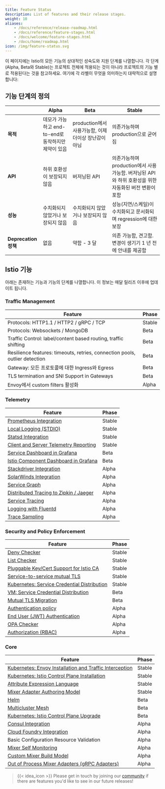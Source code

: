 ```yaml
---
title: Feature Status
description: List of features and their release stages.
weight: 10
aliases:
    - /docs/reference/release-roadmap.html
    - /docs/reference/feature-stages.html
    - /docs/welcome/feature-stages.html
    - /docs/home/roadmap.html
icon: /img/feature-status.svg
---
```


이 페이지에는 Istio의 모든 기능의 상대적인 성숙도와 지원 단계를 나열합니다. 각 단계(Alpha, Beta와 Stable)는 프로젝트 전체에 적용되는 것이 아니라 프로젝트의 기능 별로 적용된다는 것을 참고하세요. 여기에 각 라벨이 무엇을 의미하는지 대략적으로 설명합니다:

## 기능 단계의 정의

|            | Alpha      | Beta         | Stable
|-------------------|-------------------|-------------------|-------------------
|   **목적**         | 데모가 가능하고 end-to-end로 동작하지만 제약이 있음     | production에서 사용가능함, 이제 더이상 장난감이 아님         | 의존가능하며 production으로 굳어짐
|   **API**         | 하위 호환성이 보장되지 않음    | 버저닝된 API         | 의존가능하며 production에서 사용 가능함. 버저닝된 API와 하위 호환성을 위한 자동화된 버전 변환이 포함
|  **성능**         | 수치화되지 않았거나 보장되지 않음     | 수치화되지 않았거나 보장되지 않음         | 성능(지연/스케일)이 수치화되고 문서화되며 regression에 대한 보장
|   **Deprecation 정책**        | 없음     | 약함 - 3 달         | 의존 가능함,  견고함. 변경이 생기기 1 년 전에 안내를 제공함

## Istio 기능

아래는 존재하는 기능과 기능의 단계를 나열합니다. 이 정보는 매달 릴리즈 이후에 업데이트 됩니다.

### Traffic Management

| Feature           | Phase
|-------------------|-------------------
| Protocols: HTTP1.1 / HTTP2 / gRPC / TCP | Stable
| Protocols: Websockets / MongoDB  | Beta
| Traffic Control: label/content based routing, traffic shifting | Beta
| Resilience features: timeouts, retries, connection pools, outlier detection | Beta
| Gateway: 모든 프로토콜에 대한 Ingress와 Egress | Beta
| TLS termination and SNI Support in Gateways | Beta
| Envoy에서 custom filters 활성화  | Alpha

### Telemetry

| Feature           | Phase
|-------------------|-------------------
| [Prometheus Integration](/docs/tasks/telemetry/querying-metrics/) | Stable
| [Local Logging (STDIO)](/docs/examples/telemetry/) | Stable
| [Statsd Integration](/docs/reference/config/policy-and-telemetry/adapters/statsd/) | Stable
| [Client and Server Telemetry Reporting](/docs/concepts/policies-and-telemetry/) | Stable
| [Service Dashboard in Grafana](/docs/tasks/telemetry/using-istio-dashboard/) | Beta
| [Istio Component Dashboard in Grafana](/docs/tasks/telemetry/using-istio-dashboard/) | Beta
| [Stackdriver Integration](/docs/reference/config/policy-and-telemetry/adapters/stackdriver/) | Alpha
| [SolarWinds Integration](/docs/reference/config/policy-and-telemetry/adapters/solarwinds/) | Alpha
| [Service Graph](/docs/tasks/telemetry/servicegraph/) | Alpha
| [Distributed Tracing to Zipkin / Jaeger](/docs/tasks/telemetry/distributed-tracing/) | Alpha
| [Service Tracing](/docs/tasks/telemetry/distributed-tracing/) | Alpha
| [Logging with Fluentd](/docs/tasks/telemetry/fluentd/) | Alpha
| [Trace Sampling](/docs/tasks/telemetry/distributed-tracing/#trace-sampling) | Alpha

### Security and Policy Enforcement

| Feature           | Phase
|-------------------|-------------------
| [Deny Checker](/docs/reference/config/policy-and-telemetry/adapters/denier/)         | Stable
| [List Checker](/docs/reference/config/policy-and-telemetry/adapters/list/)        | Stable
| [Pluggable Key/Cert Support for Istio CA](/docs/tasks/security/plugin-ca-cert/)        | Stable
| [Service-to-service mutual TLS](/docs/concepts/security/#mutual-tls-authentication)         | Stable
| [Kubernetes: Service Credential Distribution](/docs/concepts/security/#mutual-tls-authentication)   | Stable
| [VM: Service Credential Distribution](/docs/concepts/security/#pki)         | Beta
| [Mutual TLS Migration](/docs/tasks/security/mtls-migration)    | Beta
| [Authentication policy](/docs/concepts/security/#authentication-policies)  | Alpha
| [End User (JWT) Authentication](/docs/concepts/security/#authentication)  | Alpha
| [OPA Checker](/docs/reference/config/policy-and-telemetry/adapters/opa/)    | Alpha
| [Authorization (RBAC)](/docs/concepts/security/#authorization)   | Alpha

### Core

| Feature           | Phase
|-------------------|-------------------
| [Kubernetes: Envoy Installation and Traffic Interception](/docs/setup/kubernetes/)        | Stable
| [Kubernetes: Istio Control Plane Installation](/docs/setup/kubernetes/) | Stable
| [Attribute Expression Language](/docs/reference/config/policy-and-telemetry/expression-language/)        | Stable
| [Mixer Adapter Authoring Model](/blog/2017/adapter-model/)        | Stable
| [Helm](/docs/setup/kubernetes/helm-install/) | Beta
| [Multicluster Mesh](/docs/setup/kubernetes/multicluster-install/) | Beta
| [Kubernetes: Istio Control Plane Upgrade](/docs/setup/kubernetes/) | Beta
| [Consul Integration](/docs/setup/consul/quick-start/) | Alpha
| [Cloud Foundry Integration](/docs/setup/consul/quick-start/)    | Alpha
| Basic Configuration Resource Validation | Alpha
| [Mixer Self Monitoring](/help/faq/mixer/#mixer-self-monitoring) | Alpha
| [Custom Mixer Build Model](https://github.com/istio/istio/wiki/Mixer-Compiled-In-Adapter-Dev-Guide) | Alpha
| [Out of Process Mixer Adapters (gRPC Adapters)](https://github.com/istio/istio/wiki/Mixer-Out-Of-Process-Adapter-Dev-Guide) | Alpha

> {{< idea_icon >}}
Please get in touch by joining our [community](/about/community/) if there are features you'd like to see in our future releases!
